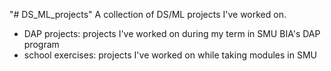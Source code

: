 "# DS_ML_projects" 
A collection of DS/ML projects I've worked on.
- DAP projects: projects I've worked on during my term in SMU BIA's DAP program
- school exercises: projects I've worked on while taking modules in SMU